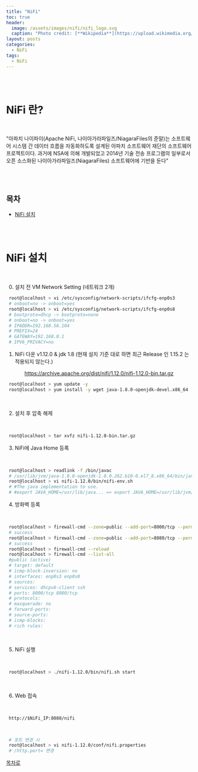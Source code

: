 ```yaml
---
title: "NiFi"
toc: true
header:
  image: /assets/images/nifi/nifi_logo.svg
  caption: "Photo credit: [**Wikipedia**](https://upload.wikimedia.org/wikipedia/commons/f/ff/Apache-nifi-logo.svg)"
layout: posts
categories:
  - NiFi
tags:
  - NiFi
---
```


<br><br>
<a id="home1"></a>

# NiFi 란?

<br>

"아파치 나이파이(Apache NiFi, 나이아가라파일즈/NiagaraFiles의 준말)는 소프트웨어 시스템 간 데이터 흐름을 자동화하도록 설계된 아파치 소프트웨어 재단의 소프트웨어 프로젝트이다. 과거에 NSA에 의해 개발되었고 2014년 기술 전송 프로그램의 일부로서 오픈 소스화된 나이아가라파일즈(NiagaraFiles) 소프트웨어에 기반을 둔다"

<br><br>

## 목차

- [NiFi 설치](#1)

<br><br>
<a id="1"></a>

# NiFi 설치

<br>

0. 설치 전 VM Network Setting (네트워크 2개)

```bash
 root@localhost > vi /etc/sysconfig/network-scripts/ifcfg-enp0s3
 # onboot=no -> onboot=yes
 root@localhost > vi /etc/sysconfig/network-scripts/ifcfg-enp0s8
 # bootproto=dhcp -> bootproto=none
 # onboot=no -> onboot=yes
 # IPADDR=192.168.56.104
 # PREFIX=24
 # GATEWAY=192.168.0.1
 # IPV6_PRIVACY=no

```

1. NiFi 다운 v1.12.0 & jdk 1.8 (현재 설치 기준 대로 하면 최근 Release 인 1.15.2 는 적용되지 않는다.)

<div align="center">
<a href="https://archive.apache.org/dist/nifi/1.12.0/nifi-1.12.0-bin.tar.gz">
https://archive.apache.org/dist/nifi/1.12.0/nifi-1.12.0-bin.tar.gz</a>
</div>

```bash
 root@localhost > yum update -y
 root@localhost > yum install -y wget java-1.8.0-openjdk-devel.x86_64
```

<br>

2. 설치 후 압축 해제 

<br>

```bash
 root@localhost > tar xvfz nifi-1.12.0-bin.tar.gz
```

3. NiFi에 Java Home 등록

<br>

```bash
 root@localhost > readlink -f /bin/javac
 # /usr/lib/jvm/java-1.8.0-openjdk-1.8.0.262.b10-0.el7_8.x86_64/bin/javac
 root@localhost > vi nifi-1.12.0/bin/nifi-env.sh
 # #The java implementation to use.
 # #export JAVA_HOME=/usr/lib/java... => export JAVA_HOME=/usr/lib/jvm/java-1.8.0-openjdk-1.8.0.262.b10-0.el7_8.x86_64/bin/javac
```

4. 방화벽 등록

<br>

```bash
 root@localhost > firewall-cmd --zone=public --add-port=8000/tcp --permanent
 # success
 root@localhost > firewall-cmd --zone=public --add-port=8080/tcp --permanent
 # success
 root@localhost > firewall-cmd --reload
 root@localhost > firewall-cmd --list-all
 #public (active)
 # target: default
 # icmp-block-inversion: no
 # interfaces: enp0s3 enp0s8
 # sources: 
 # services: dhcpv6-client ssh
 # ports: 8000/tcp 8080/tcp
 # protocols: 
 # masquerade: no
 # forward-ports: 
 # source-ports: 
 # icmp-blocks: 
 # rich rules:
```

<br>

5. NiFi 실행

<br>

```bash
 root@localhost > ./nifi-1.12.0/bin/nifi.sh start
```

<br>

6. Web 접속

<br>

```
 http://$NiFi_IP:8080/nifi
```

<br>

```bash
 # 포트 변경 시
 root@localhost > vi nifi-1.12.0/conf/nifi.properties
 # /http.port= 변경 
```

[목차로](#home1)
